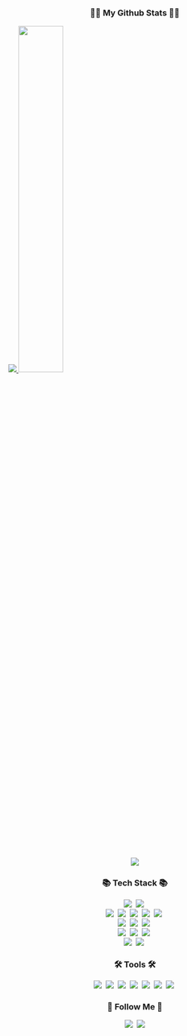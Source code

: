 <h3 align="center">👩‍💻 My Github Stats 👩‍💻</h3>


<a href="s">
  <img src="https://github-readme-stats.vercel.app/api/top-langs/?username=jhyunwoo&exclude_repo=dkssud8150.github.io&layout=compact&theme=tokyonight" />
</a>
<a href="s">
  <img src="https://github-readme-stats.vercel.app/api?username=jhyunwoo&theme=tokyonight&show_icons=true" width="42%" />
</a>




<p align="center">
  <a href="https://hits.seeyoufarm.com"><img src="https://hits.seeyoufarm.com/api/count/incr/badge.svg?url=https%3A%2F%2Fgithub.com%2Fjhyunwoo&count_bg=%2341B883&title_bg=%23CDC2C2&icon=github.svg&icon_color=%23E7E7E7&title=hits&edge_flat=false"/></a>
</p>

<h3 align="center">📚 Tech Stack 📚</h3>
<p align="center">
    <img src="https://img.shields.io/badge/Python-3766AB?style=flat-square&logo=Python&logoColor=white"/></a>&nbsp 
    <img src="https://img.shields.io/badge/Javascript-ffb13b?style=flat-square&logo=javascript&logoColor=white"/></a>&nbsp 
   <br>
    <img src="https://img.shields.io/badge/PyTorch-EE4C2C?style=flat-square&logo=PyTorch&logoColor=white"/></a>&nbsp 
    <img src="https://img.shields.io/badge/TensorFlow-FF6F00?style=flat-square&logo=TensorFlow&logoColor=white"/></a>&nbsp 
    <img src="https://img.shields.io/badge/React-61DAFB?style=flat-square&logo=React&logoColor=white"/></a>&nbsp 
    <img src="https://img.shields.io/badge/Tailwind CSS-06B6D4?style=flat-square&logo=TailwindCSS&logoColor=white"/></a>&nbsp 
    <img src="https://img.shields.io/badge/Prisma-2D3748?style=flat-square&logo=Prisma&logoColor=white"/></a>&nbsp 
  <br>
    <img src="https://img.shields.io/badge/Node.js-339933?style=flat-square&logo=Node.js&logoColor=white"/></a>&nbsp
    <img src="https://img.shields.io/badge/Next.js-000000?style=flat-square&logo=Next.js&logoColor=white"/></a>&nbsp 
    <img src="https://img.shields.io/badge/Expo-000020?style=flat-square&logo=Expo&logoColor=white"/></a>&nbsp 
  <br>
    <img src="https://img.shields.io/badge/Vercel-000000?style=flat-square&logo=Vercel&logoColor=white"/></a>&nbsp 
    <img src="https://img.shields.io/badge/AWS-232F3E?style=flat-square&logo=AmazonAWS&logoColor=white"/></a>&nbsp 
    <img src="https://img.shields.io/badge/Netlify-00C7B7?style=flat-square&logo=Netlify&logoColor=white"/></a>&nbsp 
  <br>
    <img src="https://img.shields.io/badge/Linux-FCC624?style=flat-square&logo=Linux&logoColor=white"/></a>&nbsp 
    <img src="https://img.shields.io/badge/Windows-0078D6?style=flat-square&logo=Windows&logoColor=white"/></a>&nbsp 
</p>

<h3 align="center">🛠️ Tools 🛠️</h3>
<p align="center">
    <img src="https://img.shields.io/badge/Adobe Lighroom Classic-31A8FF?style=flat-square&logo=Adobe Lightroom Classic&logoColor=white"/></a>&nbsp 
    <img src="https://img.shields.io/badge/Affinity Photo-7E4DD2?style=flat-square&logo=Affinity Photo&logoColor=white"/></a>&nbsp 
    <img src="https://img.shields.io/badge/Jupyter-F37626?style=flat-square&logo=Jupyter&logoColor=white"/></a>&nbsp 
    <img src="https://img.shields.io/badge/Anaconda-44A833?style=flat-square&logo=Anaconda&logoColor=white"/></a>&nbsp 
    <img src="https://img.shields.io/badge/Visual Studio Code-007ACC?style=flat-square&logo=Visual Studio Code&logoColor=white"/></a>&nbsp 
    <img src="https://img.shields.io/badge/PyCharm-000000?style=flat-square&logo=PyCharm&logoColor=white"/></a>&nbsp 
    <img src="https://img.shields.io/badge/WebStorm-000000?style=flat-square&logo=WebStorm&logoColor=white"/></a>&nbsp 
</p>

<h3 align="center">🌈 Follow Me 🌈</h3>
<p align="center">
  <a href="https://www.instagram.com/hyun_woo0228/"><img src="https://img.shields.io/badge/Instagram-E4405F?style=flat-square&logo=Instagram&logoColor=white&link=https://www.instagram.com/hyun_woo0228/"/></a>&nbsp
  <a href="mailto:jhyunwoo0228@gmail.com"><img src="https://img.shields.io/badge/Gmail-d14836?style=flat-square&logo=Gmail&logoColor=white&link=jhyunwoo0228@gmail.com"/></a>
</p>

